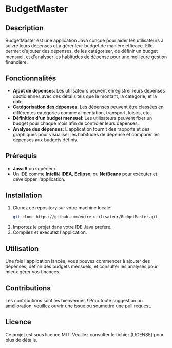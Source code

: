# BudgetMaster

## Description
BudgetMaster est une application Java conçue pour aider les utilisateurs à suivre leurs dépenses et à gérer leur budget de manière efficace. Elle permet d'ajouter des dépenses, de les catégoriser, de définir un budget mensuel, et d'analyser les habitudes de dépense pour une meilleure gestion financière.

## Fonctionnalités
- **Ajout de dépenses**: Les utilisateurs peuvent enregistrer leurs dépenses quotidiennes avec des détails tels que le montant, la catégorie, et la date.
- **Catégorisation des dépenses**: Les dépenses peuvent être classées en différentes catégories comme alimentation, transport, loisirs, etc.
- **Définition d'un budget mensuel**: Les utilisateurs peuvent fixer un budget pour chaque mois afin de contrôler leurs dépenses.
- **Analyse des dépenses**: L'application fournit des rapports et des graphiques pour visualiser les habitudes de dépense et comparer les dépenses aux budgets définis.

## Prérequis
- **Java 8** ou supérieur
- Un IDE comme **IntelliJ IDEA**, **Eclipse**, ou **NetBeans** pour exécuter et développer l'application.

## Installation
1. Clonez ce repository sur votre machine locale:
    ```bash
    git clone https://github.com/votre-utilisateur/BudgetMaster.git
    ```
2. Importez le projet dans votre IDE Java préféré.
3. Compilez et exécutez l'application.

## Utilisation
Une fois l'application lancée, vous pouvez commencer à ajouter des dépenses, définir des budgets mensuels, et consulter les analyses pour mieux gérer vos finances.

## Contributions
Les contributions sont les bienvenues ! Pour toute suggestion ou amélioration, veuillez ouvrir une issue ou soumettre une pull request.

## Licence
Ce projet est sous licence MIT. Veuillez consulter le fichier (LICENSE) pour plus de détails.
